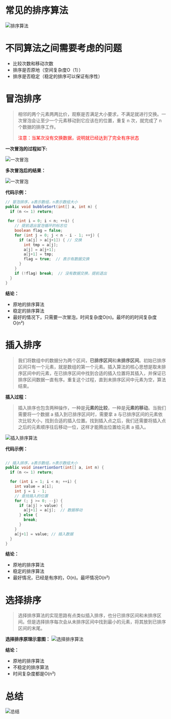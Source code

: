 

# 常见的排序算法

![排序算法](./img.png)


# 不同算法之间需要考虑的问题

- 比较次数和移动次数
- 排序是否原地（空间复杂度O（1））
- 排序是否稳定（稳定的排序可以保证有序性）


# 冒泡排序

> 相邻的两个元素两两比价，观察是否满足大小要求，不满足就进行交换。一次冒泡会让至少一个元素移动到它应该在的位置，重复 n 次，就完成了 n 个数据的排序工作。
> 
> <span style="color:red">注意：当某次没有交换数据，说明就已经达到了完全有序状态</span>

<b>一次冒泡的过程如下:</b>

![一次冒泡](./img_1.png)

<b>多次冒泡后的结果：</b>

![一次冒泡](./img_2.png)

<b>代码示例：</b>
```java
// 冒泡排序，a表示数组，n表示数组大小
public void bubbleSort(int[] a, int n) {
  if (n <= 1) return;
 
 for (int i = 0; i < n; ++i) {
    // 提前退出冒泡循环的标志位
    boolean flag = false;
    for (int j = 0; j < n - i - 1; ++j) {
      if (a[j] > a[j+1]) { // 交换
        int tmp = a[j];
        a[j] = a[j+1];
        a[j+1] = tmp;
        flag = true;  // 表示有数据交换      
      }
    }
    if (!flag) break;  // 没有数据交换，提前退出
  }
}
```

<b>结论：</b>
- 原地的排序算法
- 稳定的排序算法
- 最好的情况下，只需要一次冒泡，时间复杂度O(n)。最坏的的时间复杂度O(n²)


# 插入排序
> 我们将数组中的数据分为两个区间，<b>已排序区间</b>和<b>未排序区间</b>。初始已排序区间只有一个元素，就是数组的第一个元素。插入算法的核心思想是取未排序区间中的元素，在已排序区间中找到合适的插入位置将其插入，并保证已排序区间数据一直有序。重复这个过程，直到未排序区间中元素为空，算法结束。


<b>插入过程：</b>
>插入排序也包含两种操作，一种是<b>元素的比较</b>，一种是<b>元素的移动</b>。当我们需要将一个数据 a 插入到已排序区间时，需要拿 a 与已排序区间的元素依次比较大小，找到合适的插入位置。找到插入点之后，我们还需要将插入点之后的元素顺序往后移动一位，这样才能腾出位置给元素 a 插入。

![插入排序算法](./img_3.png)

<b>代码示例：</b>

```java

// 插入排序，a表示数组，n表示数组大小
public void insertionSort(int[] a, int n) {
  if (n <= 1) return;

  for (int i = 1; i < n; ++i) {
    int value = a[i];
    int j = i - 1;
    // 查找插入的位置
    for (; j >= 0; --j) {
      if (a[j] > value) {
        a[j+1] = a[j];  // 数据移动
      } else {
        break;
      }
    }
    a[j+1] = value; // 插入数据
  }
}
```

<b>结论：</b>
- 原地的排序算法
- 稳定的排序算法
- 最好情况，已经是有序的，O(n)。最坏情况O(n²)


# 选择排序
> 选择排序算法的实现思路有点类似插入排序，也分已排序区间和未排序区间。但是选择排序每次会从未排序区间中找到最小的元素，将其放到已排序区间的末尾。

<b>选择排序原理示意图：</b>
![选择排序算法](./img_4.png)

<b>结论：</b>
- 原地的排序算法
- 不稳定的排序算法
- 时间复杂度都是O(n²)


# 总结
![总结](./img_5.png)



